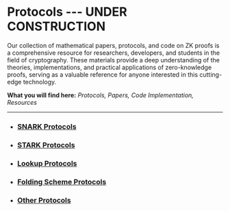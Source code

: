 # Protocols --- UNDER CONSTRUCTION 

Our collection of mathematical papers, protocols, and code on ZK proofs is a comprehensive resource for researchers, developers, and students in the field of cryptography. These materials provide a deep understanding of the theories, implementations, and practical applications of zero-knowledge proofs, serving as a valuable reference for anyone interested in this cutting-edge technology.

**What you will find here:** _Protocols, Papers, Code Implementation, Resources_

---


 - ### [SNARK Protocols](./protocolsSNARK.md)

 - ### [STARK Protocols](./protocolsSTARK.md)

 - ### [Lookup Protocols](./protocolsLookup.md)

 - ### [Folding Scheme Protocols](./protocolsFoldingSchemes.md)

 - ### [Other Protocols](./protocolsOther.md)
